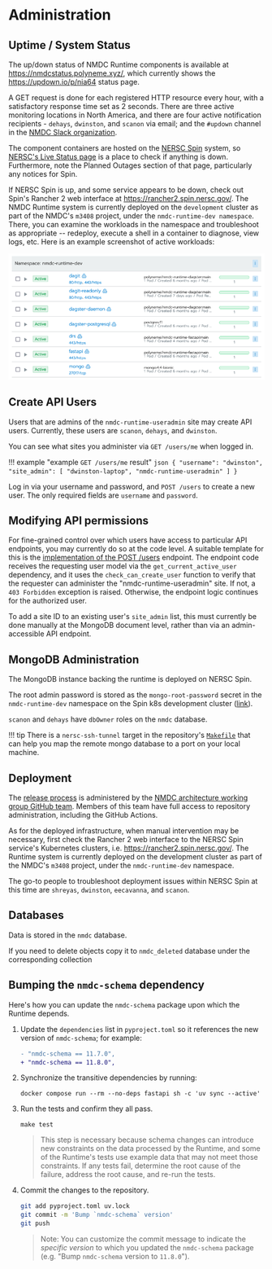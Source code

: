 # Administration

## Uptime / System Status

The up/down status of NMDC Runtime components is available at <https://nmdcstatus.polyneme.xyz/>,
which currently shows the <https://updown.io/p/nia64> status page.

A GET request is done for each registered HTTP resource every hour, with a satisfactory response
time set as 2 seconds. There are three active monitoring locations in North America, and there are
four active notification recipients - `dehays`, `dwinston`, and `scanon` via email; and the
`#updown` channel in the [NMDC Slack organization](https://nmdc-group.slack.com).

The component containers are hosted on the [NERSC Spin](https://www.nersc.gov/systems/spin/) system,
so [NERSC's Live Status page](https://www.nersc.gov/live-status/motd/) is a place to check if
anything is down. Furthermore, note the Planned Outages section of that page, particularly any
notices for Spin.

If NERSC Spin is up, and some service appears to be down, check out Spin's Rancher 2 web interface
at <https://rancher2.spin.nersc.gov/>. The NMDC Runtime system is currently deployed on the
`development` cluster as part of the NMDC's `m3408` project, under the `nmdc-runtime-dev namespace`.
There, you can examine the workloads in the namespace and troubleshoot as appropriate -- redeploy,
execute a shell in a container to diagnose, view logs, etc. Here is an example screenshot of active
workloads:

![rancher-nmdc-runtime-dev-workloads](img/rancher-nmdc-runtime-dev-workloads.png)

## Create API Users

Users that are admins of the `nmdc-runtime-useradmin` site may create API users. Currently, these
users are `scanon`, `dehays`, and `dwinston`.

You can see what sites you administer via `GET /users/me` when logged in.

!!! example "example `GET /users/me` result"
    ```json
    {
      "username": "dwinston",
      "site_admin": [
        "dwinston-laptop",
        "nmdc-runtime-useradmin"
      ]
    }
    ```

Log in via your username and password, and `POST /users` to create a new user. The only required
fields are `username` and `password`.

## Modifying API permissions

For fine-grained control over which users have access to particular API endpoints, you may currently
do so at the code level. A suitable template for this is the [implementation of the POST
/users](https://github.com/microbiomedata/nmdc-runtime/blob/1d0feb68fb5ed82ed82c06f9724ecc86f73d83ae/nmdc_runtime/api/endpoints/users.py#L78)
endpoint. The endpoint code receives the requesting user model via the `get_current_active_user`
dependency, and it uses the `check_can_create_user` function to verify that the requester can
administer the "nmdc-runtime-useradmin" site. If not, a `403 Forbidden` exception is raised.
Otherwise, the endpoint logic continues for the authorized user.

To add a site ID to an existing user's `site_admin` list, this must currently be done manually at
the MongoDB document level, rather than via an admin-accessible API endpoint.


## MongoDB Administration

The MongoDB instance backing the runtime is deployed on NERSC Spin.

The root admin password is stored as the `mongo-root-password` secret in the `nmdc-runtime-dev`
namespace on the Spin k8s development cluster
([link](https://rancher2.spin.nersc.gov/p/c-fwj56:p-nlxq2/secrets/nmdc-runtime-dev:mongo-root-password)).

`scanon` and `dehays` have `dbOwner` roles on the `nmdc` database.

!!! tip
    There is a `nersc-ssh-tunnel` target in the repository's
    [`Makefile`](https://github.com/microbiomedata/nmdc-runtime/blob/main/Makefile)
    that can help you map the remote mongo database to a port on your local machine.

## Deployment

The [release process](howto-guides/release-process.md) is administered by the [NMDC architecture working group
GitHub team](https://github.com/orgs/microbiomedata/teams/architecture-wg). Members of this team
have full access to repository administration, including the GitHub Actions.

As for the deployed infrastructure, when manual intervention may be necessary, first check the
Rancher 2 web interface to the NERSC Spin service's Kubernetes clusters, i.e.
<https://rancher2.spin.nersc.gov/>. The Runtime system is currently deployed on the development
cluster as part of the NMDC's `m3408` project, under the `nmdc-runtime-dev` namespace.

The go-to people to troubleshoot deployment issues within NERSC Spin at this time are `shreyas`,
`dwinston`, `eecavanna`, and `scanon`.

## Databases

Data is stored in the `nmdc` database.

If you need to delete objects copy it to `nmdc_deleted` database under the corresponding collection

## Bumping the `nmdc-schema` dependency

Here's how you can update the `nmdc-schema` package upon which the Runtime depends.

1. Update the `dependencies` list in `pyproject.toml` so it references the new version of `nmdc-schema`; for example:
   ```diff
   - "nmdc-schema == 11.7.0",
   + "nmdc-schema == 11.8.0",
   ```
2. Synchronize the transitive dependencies by running:
   ```shell
   docker compose run --rm --no-deps fastapi sh -c 'uv sync --active'
   ```
3. Run the tests and confirm they all pass.
   ```shell
   make test
   ```
   > This step is necessary because schema changes can introduce new constraints on the data processed by the Runtime, and some of the Runtime's tests use example data that may not meet those constraints. If any tests fail, determine the root cause of the failure, address the root cause, and re-run the tests.
4. Commit the changes to the repository.
   ```sh
   git add pyproject.toml uv.lock
   git commit -m 'Bump `nmdc-schema` version'
   git push
   ```
   > Note: You can customize the commit message to indicate the _specific version_ to which you updated the `nmdc-schema` package (e.g. "Bump `nmdc-schema` version to `11.8.0`").